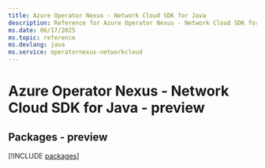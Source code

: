 ```yaml
---
title: Azure Operator Nexus - Network Cloud SDK for Java
description: Reference for Azure Operator Nexus - Network Cloud SDK for Java
ms.date: 06/17/2025
ms.topic: reference
ms.devlang: java
ms.service: operatornexus-networkcloud
---
```

# Azure Operator Nexus - Network Cloud SDK for Java - preview
## Packages - preview
[!INCLUDE [packages](operator-nexus---network-cloud-index.md)]